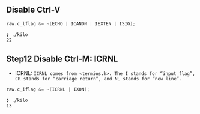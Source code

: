 ## Disable Ctrl-V

```c
raw.c_lflag &= ~(ECHO | ICANON | IEXTEN | ISIG);
```

```sh
❯ ./kilo
22
```

## Step12 Disable Ctrl-M: ICRNL

- ICRNL: `ICRNL comes from <termios.h>. The I stands for “input flag”, CR stands for “carriage return”, and NL stands for “new line”.`

```c
raw.c_iflag &= ~(ICRNL | IXON);
```

```sh
❯ ./kilo
13
```
